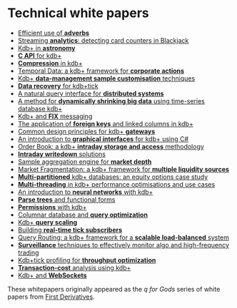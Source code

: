 <!-- ## <i class="fa fa-mortar-board"></i> Basics

* [Get started](learn)
* [Frequently-asked questions](cookbook/faq)
* [Frequently-asked questions](cookbook/faq-listbox/)from the listbox
* [Client-server programming](cookbook/client-server)
* [Customising the q webserver](cookbook/custom-web/)
* [Daemonizing q on Linux](cookbook/daemon)
* [Performance tips](cookbook/performance-tips)
* [Programming examples](cookbook/programming-examples)
* [Programming idioms](cookbook/programming-idioms)
* [Reporting bugs in Kx products](about/kxtechnology/#reporting-bugs-in-kx-products)
* [Running q as a service on Windows](cookbook/windows-service)
* [More about tables](tutorials/dictsandtables/)
* [Unit tests](cookbook/unit-tests)
* [Using disk logging](cookbook/logging)
 -->

# <i class="fa fa-map-o"></i> Technical white papers

* [Efficient use of **adverbs**](wp/efficient_use_of_adverbs.pdf)
* [Streaming **analytics**: detecting card counters in Blackjack](wp/card-counters-in-blackjack.pdf)
* [Kdb+ in **astronomy**](wp/kdb_in_astronomy.pdf)
* [**C API** for kdb+](wp/c_api_for_kdb.pdf)
* [**Compression** in kdb+](wp/compression_in_kdb.pdf)
* [Temporal Data: a kdb+ framework for **corporate actions**](wp/temporal_data_a_kdb_framework_for_corporate_actions.pdf)
* [Kdb+ **data-management sample customisation** techniques](wp/kdb_data_management_sample_customisation_techniques_with_amendments.pdf)
* [**Data recovery** for kdb+tick](wp/data_recovery_for_kdb_tick.pdf)
* [A natural query interface for **distributed systems**](wp/a_natural_query_interface_for_distributed_systems.pdf)
* [A method for **dynamically shrinking big data** using time-series database kdb+](wp/time_series_simplification_in_kdb_a_method_for_dynamically_shrinking_big_data.pdf)
* [Kdb+ and **FIX** messaging](wp/kdb_and_fix_messaging.pdf)
* [The application of **foreign keys** and linked columns in kdb+](wp/the_application_of_foreign_keys_and_linked_columns_in_kdb.pdf)
* [Common design principles for kdb+ **gateways**](wp/common_design_principles_for_kdb_gateways.pdf)
* [An introduction to **graphical interfaces** for kdb+ using C#](wp/an_introduction_to_graphical_interfaces_for_kdb_using_csharp.pdf)
* [Order Book: a kdb+ **intraday storage and access** methodology](wp/order_book_a_kdb_intraday_storage_and_access_methodology.pdf)
* [**Intraday writedown** solutions](wp/intraday_writedown_solutions.pdf)
* [Sample aggregation engine for **market depth**](wp/sample_aggregation_engine_for_market_depth.pdf)
* [Market Fragmentation: a kdb+ framework for **multiple liquidity sources**](wp/market_fragmentation_a_kdb_framework_for_multiple_liquidity_sources.pdf)
* [**Multi-partitioned** kdb+ databases: an equity options case study](wp/multi_partitioned_kdb_databases_an_equity_options_case_study.pdf)
* [**Multi-threading** in kdb+ performance optimisations and use cases](wp/multi_threading_in_kdb_performance_optimisations_and_use_cases.pdf)
* [An introduction to **neural networks** with kdb+](wp/an_introduction_to_neural_networks_with_kdb.pdf)
* [**Parse trees** and functional forms](wp/parse_trees_and_functional_forms.pdf)
* [**Permissions** with kdb+](wp/permissions_with_kdb.pdf)
* [Columnar database and **query optimization**](wp/columnar_database_and_query_optimization.pdf)
* [Kdb+ **query scaling**](wp/kdb_query_scaling.pdf)
* [Building **real-time tick subscribers**](wp/building_real_time_tick_subscribers.pdf)
* [Query Routing: a kdb+ framework for a **scalable load-balanced** system](wp/query_routing_a_kdb_framework_for_a_scalable_load_balanced_system.pdf)
* [**Surveillance** techniques to effectively monitor algo and high-frequency trading](wp/surveillance_techniques_to_effectively_monitor_algo_and_high_frequency_trading.pdf)
* [Kdb+tick profiling for **throughput optimization**](wp/kdbtick_profiling_for_throughput_optimization.pdf)
* [**Transaction-cost** analysis using kdb+](wp/transaction_cost_analysis_using_kdb.pdf)
* [Kdb+ and **WebSockets**](wp/kdb_and_websockets.pdf)

These whitepapers originally appeared as the _q for Gods_ series of white papers from [First Derivatives](http://firstderivatives.com).

<!-- 


## <i class="fa fa-database"></i> Big data

* [Changing the schema of a splayed table](cookbook/splayed-schema-change/)
* [Database partitioning with par.txt](ref/unclassified/#partxt)
* [A load-balancing server](cookbook/load-balancing)
* [Loading and exporting with bcp](cookbook/bcp)
* [Loading large CSV files](cookbook/loading-from-large-files)
* [Splayed tables](cookbook/splayed-tables)
* [Splaying large CSV files](cookbook/splaying-large-files)
* [Temporal data](cookbook/temporal-data)


## <i class="fa fa-sitemap"></i> Tick

* [Publish and subscribe](cookbook/publish-subscribe)
* [Different ways of working with kdb+tick](cookbook/kdb-tick/)
* [Chained tickerplant and RDB for kdb+tick](cookbook/chained-tickerplant/)
* [Write-only alternative to RDB for kdb+tick](cookbook/w-q)
* [Alternative in-memory layouts](cookbook/alternative-in-memory-layouts/)
* <i class="fa fa-github"></i> [KxSystems/kdb/tick](https://github.com/KxSystems/kdb/tree/master/tick) Utility scripts and example schemas (some examples may need to change time types to timespan)


## <i class="fa fa-map-o"></i> How-tos

* [Callbacks in q](cookbook/callbacks)
* [Float precision and equality](cookbook/precision)
* [Linking columns](cookbook/linking-columns)


## <i class="fa fa-exchange"></i> Interprocess communication

* [IPC in a nutshell](cookbook/ipc)
* [The C IPC interface](/interfaces/c-client-for-q/#connecting-to-a-q-server)
* [Async callbacks](cookbook/callbacks)
* [`hopen` examples](ref/filewords/#hopen)
* [IPC protocol and message format](/ref/ipc)
* [_Q for Mortals_ IPC](http://code.kx.com/q4m3/11_IO/#116-interprocess-communication)
* [Server calling the client](cookbook/server-calling-client/)
* [Using Modified `.z` functions to trace, monitor and control execution](cookbook/using-dotz)

<!-- 
## <i class="fa fa-github"></i> Q on GitHub 

* [KxSystems/cookbook](https://github.com/KxSystems/cookbook) – companion files for articles in the q cookbook
* [KxSystems/kdb](https://github.com/KxSystems/kdb)
* [KxSystems/kdb-taq](https://github.com/KxSystems/kdb-taq)
* [KxSystems/kdb-tick](https://github.com/KxSystems/kdb-tick)
* [KxSystems/docs](https://github.com/KxSystems/docs) – source for this documentation site
* [log4q](https://github.com/prodrive11/q_stuff/tree/master/src/log4q)
* [User repositories](https://kxsystems.github.io/)

## <i class="fa fa-wrench"></i> Utilities

* [Babel for kdb+](http://github.com/CharlesSkelton/babel) <i class="fa fa-github"></i> 
* [Compacting HDB sym enum files](cookbook/compacting-hdb-sym)
* [Using modified `.z` functions](cookbook/using-dotz)
* [Q by examples](tutorials/q-by-examples)
* [Studio for kdb+](http://github.com/CharlesSkelton/studio) <i class="fa fa-github"></i> 
* [User-contributed code](http://kxsystems.github.io/)


## <i class="fa fa-map-o"></i> Miscellaneous

* [Authentication and access control](cookbook/authentication)
* [Bloomberg feed handler](interfaces/q-client-for-bloomberg)
* [Comparison tolerance](cookbook/precision/#comparison-tolerance)
* [Corporate actions](cookbook/corporate-actions)
* [File compression](cookbook/file-compression)
* [Firewalling notes](cookbook/firewalling) (before running q on the Internet)
* [Geospatial](cookbook/geospatial)
* [Q under inetd/xinetd](cookbook/inetd)
* [Linux production notes](cookbook/linux-production/)
* [Multithreaded input mode](/cookbook/multithreaded-input/)
* [Named pipes](cookbook/named-pipes)
* [Password security](https://github.com/johnanthonyludlow/kdb/blob/master/docs/password_security.pdf) <i class="fa fa-github"></i>
* [Regular Expressions (regex)](cookbook/regex)
* [Secure Sockets Layer (SSL</td><td>/ Transport Layer Security (TLS)](cookbook/ssl/)
* [Timezones and daylight saving time](cookbook/timezones)
* [Unicode](cookbook/unicode)


## <i class="fa fa-calendar"></i> Versions – new features
<table>
    <tr><td>[3.5](/ref/releases/ChangesIn3.5)</td><td>2017.03.15</td></tr>
    <tr><td>[3.4](/ref/releases/ChangesIn3.4)</td><td>2016.05.31</td></tr>
    <tr><td>[3.3](/ref/releases/ChangesIn3.3)</td><td>2015.06.01</td></tr>
    <tr><td>[3.2](/ref/releases/ChangesIn3.2)</td><td>2014.08.22</td></tr>
    <tr><td>[3.1](/ref/releases/ChangesIn3.1)</td><td>2013.06.09</td></tr>
    <tr><td>[3.0](/ref/releases/ChangesIn3.0)</td><td>2012.05.29</td></tr>
    <tr><td>[2.8](/ref/releases/ChangesIn2.8)</td><td>2011.11.21</td></tr>
    <tr><td>[2.7](/ref/releases/ChangesIn2.7)</td><td>2010.08.05</td></tr>
    <tr><td>[2.6](/ref/releases/ChangesIn2.6)</td><td>2009.09.15</td></tr>
    <tr><td>[2.5](/ref/releases/ChangesIn2.5)</td><td>2008.12.15</td></tr>
    <tr><td>[2.4](/ref/releases/ChangesIn2.4)</td></tr>
</table>

Full change list at [downloads.kx.com](http://downloads.kx.com)
 -->

